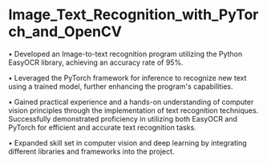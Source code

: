 # Image_Text_Recognition_with_PyTorch_and_OpenCV


•	Developed an Image-to-text recognition program utilizing the Python EasyOCR library, achieving an accuracy rate of 95%.

•	Leveraged the PyTorch framework for inference to recognize new text using a trained model, further enhancing the program's capabilities.

•	Gained practical experience and a hands-on understanding of computer vision principles through the implementation of text recognition techniques. Successfully demonstrated proficiency in utilizing both EasyOCR and PyTorch for efficient and accurate text recognition tasks.

•	Expanded skill set in computer vision and deep learning by integrating different libraries and frameworks into the project. 
